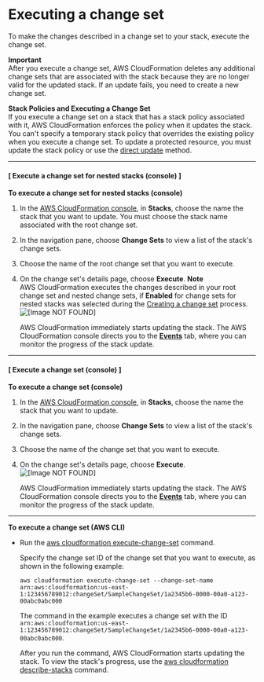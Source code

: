 # Executing a change set<a name="using-cfn-updating-stacks-changesets-execute"></a>

To make the changes described in a change set to your stack, execute the change set\.

**Important**  
After you execute a change set, AWS CloudFormation deletes any additional change sets that are associated with the stack because they are no longer valid for the updated stack\. If an update fails, you need to create a new change set\.

**Stack Policies and Executing a Change Set**  
If you execute a change set on a stack that has a stack policy associated with it, AWS CloudFormation enforces the policy when it updates the stack\. You can't specify a temporary stack policy that overrides the existing policy when you execute a change set\. To update a protected resource, you must update the stack policy or use the [direct update](using-cfn-updating-stacks-direct.md) method\.

------
#### [ Execute a change set for nested stacks \(console\) ]

**To execute a change set for nested stacks \(console\)**

1. In the [AWS CloudFormation console](https://console.aws.amazon.com/cloudformation), in **Stacks**, choose the name the stack that you want to update\. You must choose the stack name associated with the root change set\.

1. In the navigation pane, choose **Change Sets** to view a list of the stack's change sets\.

1. Choose the name of the root change set that you want to execute\.

1. On the change set's details page, choose **Execute**\.
**Note**  
AWS CloudFormation executes the changes described in your root change set and nested change sets, if **Enabled** for change sets for nested stacks was selected during the [Creating a change set](using-cfn-updating-stacks-changesets-create.md) process\.   
![\[Image NOT FOUND\]](http://docs.aws.amazon.com/AWSCloudFormation/latest/UserGuide/images/console-stacks-change-sets-delete-and-execute.png)

   AWS CloudFormation immediately starts updating the stack\. The AWS CloudFormation console directs you to the [**Events**](cfn-console-view-stack-data-resources.md) tab, where you can monitor the progress of the stack update\.

------
#### [ Execute a change set \(console\) ]

**To execute a change set \(console\)**

1. In the [AWS CloudFormation console](https://console.aws.amazon.com/cloudformation), in **Stacks**, choose the name the stack that you want to update\.

1. In the navigation pane, choose **Change Sets** to view a list of the stack's change sets\.

1. Choose the name of the change set that you want to execute\.

1. On the change set's details page, choose **Execute**\.  
![\[Image NOT FOUND\]](http://docs.aws.amazon.com/AWSCloudFormation/latest/UserGuide/images/console-stacks-change-sets-delete-and-execute.png)

   AWS CloudFormation immediately starts updating the stack\. The AWS CloudFormation console directs you to the [**Events**](cfn-console-view-stack-data-resources.md) tab, where you can monitor the progress of the stack update\.

------

**To execute a change set \(AWS CLI\)**
+ Run the [aws cloudformation execute\-change\-set](https://docs.aws.amazon.com/cli/latest/reference/cloudformation/execute-change-set.html) command\.

  Specify the change set ID of the change set that you want to execute, as shown in the following example:

  ```
  aws cloudformation execute-change-set --change-set-name arn:aws:cloudformation:us-east-1:123456789012:changeSet/SampleChangeSet/1a2345b6-0000-00a0-a123-00abc0abc000
  ```

  The command in the example executes a change set with the ID `arn:aws:cloudformation:us-east-1:123456789012:changeSet/SampleChangeSet/1a2345b6-0000-00a0-a123-00abc0abc000`\.

  After you run the command, AWS CloudFormation starts updating the stack\. To view the stack's progress, use the [aws cloudformation describe\-stacks](using-cfn-describing-stacks.md) command\.